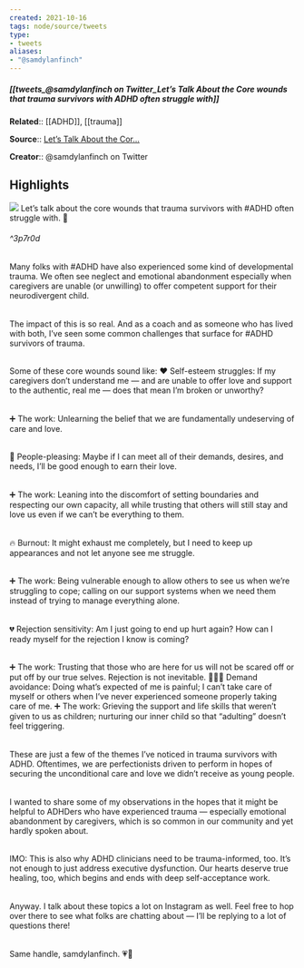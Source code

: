 ```yaml
---
created: 2021-10-16
tags: node/source/tweets
type: 
- tweets
aliases:
- "@samdylanfinch"
---
```

##### [[tweets_@samdylanfinch on Twitter_Let’s Talk About the Core wounds that trauma survivors with ADHD often struggle with]]

**Related**:: [[ADHD]], [[trauma]]

**Source**:: [Let’s Talk About the Cor...](https://twitter.com/samdylanfinch/status/1448638027505430540)

**Creator**:: @samdylanfinch on Twitter

## Highlights
![](https://pbs.twimg.com/media/FBqYm73UcAo0NlN.jpg)
Let’s talk about the core wounds that trauma survivors with \#ADHD often struggle with. 💬[](https://twitter.com/samdylanfinch/status/1448638027505430540)
###### ^3p7r0d
Many folks with \#ADHD have also experienced some kind of developmental trauma. We often see neglect and emotional abandonment especially when caregivers are unable (or unwilling) to offer competent support for their neurodivergent child. [](https://twitter.com/samdylanfinch/status/1448638192937168901) 
###### 
The impact of this is so real. And as a coach and as someone who has lived with both, I’ve seen some common challenges that surface for \#ADHD survivors of trauma. [](https://twitter.com/samdylanfinch/status/1448638357135769606)
###### 
Some of these core wounds sound like:
♥️ Self-esteem struggles: If my caregivers don’t understand me — and are unable to offer love and support to the authentic, real me — does that mean I’m broken or unworthy? [](https://twitter.com/samdylanfinch/status/1448638521921601538)
###### 
➕ The work: Unlearning the belief that we are fundamentally undeserving of care and love. [](https://twitter.com/samdylanfinch/status/1448638662615334919)
###### 
👥 People-pleasing: Maybe if I can meet all of their demands, desires, and needs, I’ll be good enough to earn their love. [](https://twitter.com/samdylanfinch/status/1448638825278816261)
###### 
➕ The work: Leaning into the discomfort of setting boundaries and respecting our own capacity, all while trusting that others will still stay and love us even if we can’t be everything to them. [](https://twitter.com/samdylanfinch/status/1448638964496142337)
###### 
🔥 Burnout: It might exhaust me completely, but I need to keep up appearances and not let anyone see me struggle. [](https://twitter.com/samdylanfinch/status/1448639096708947975)
###### 
➕ The work: Being vulnerable enough to allow others to see us when we’re struggling to cope; calling on our support systems when we need them instead of trying to manage everything alone. [](https://twitter.com/samdylanfinch/status/1448639227218911234)
###### 
💔 Rejection sensitivity: Am I just going to end up hurt again? How can I ready myself for the rejection I know is coming?
###### 
➕ The work: Trusting that those who are here for us will not be scared off or put off by our true selves. Rejection is not inevitable. [](https://twitter.com/samdylanfinch/status/1448639353769529345)
🏃🏻‍♂️ Demand avoidance: Doing what’s expected of me is painful; I can’t take care of myself or others when I’ve never experienced someone properly taking care of me. [](https://twitter.com/samdylanfinch/status/1448639465900036096)
➕ The work: Grieving the support and life skills that weren’t given to us as children; nurturing our inner child so that “adulting” doesn’t feel triggering. [](https://twitter.com/samdylanfinch/status/1448639572858990601)
###### 
These are just a few of the themes I’ve noticed in trauma survivors with ADHD. 
Oftentimes, we are perfectionists driven to perform in hopes of securing the unconditional care and love we didn’t receive as young people. [](https://twitter.com/samdylanfinch/status/1448639694900641794)
###### 
I wanted to share some of my observations in the hopes that it might be helpful to ADHDers who have experienced trauma — especially emotional abandonment by caregivers, which is so common in our community and yet hardly spoken about. [](https://twitter.com/samdylanfinch/status/1448640064578199557)
###### 
IMO: This is also why ADHD clinicians need to be trauma-informed, too.
It’s not enough to just address executive dysfunction. Our hearts deserve true healing, too, which begins and ends with deep self-acceptance work. [](https://twitter.com/samdylanfinch/status/1448640658336481281)
###### 
Anyway. I talk about these topics a lot on Instagram as well. Feel free to hop over there to see what folks are chatting about — I’ll be replying to a lot of questions there!
###### 
Same handle, samdylanfinch. 💗🧠 [](https://twitter.com/samdylanfinch/status/1448641198738980869)

